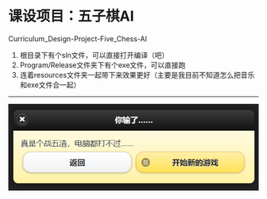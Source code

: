 # 课设项目：五子棋AI
Curriculum_Design-Project-Five_Chess-AI

1. 根目录下有个sln文件，可以直接打开编译（吧）
2. Program/Release文件夹下有个exe文件，可以直接跑
3. 连着resources文件夹一起带下来效果更好（主要是我目前不知道怎么把音乐和exe文件合一起）

------------

![输麻了](Project/Lose.png)
